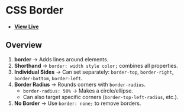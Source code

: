 # CSS Border

- [**View Live**](https://tahmid-sarker.github.io/Modern-HTML-CSS-Notes/05-Box-Model-and-Positioning/05-Border/)

## Overview

1. **border** → Adds lines around elements.
2. **Shorthand** → `border: width style color;` combines all properties.
3. **Individual Sides** → Can set separately: `border-top`, `border-right`, `border-bottom`, `border-left`.
4. **Border Radius** → Rounds corners with `border-radius`.
   * `border-radius: 50%` → Makes a circle/ellipse.
   * Can also target specific corners (`border-top-left-radius`, etc.).
5. **No Border** → Use `border: none;` to remove borders.